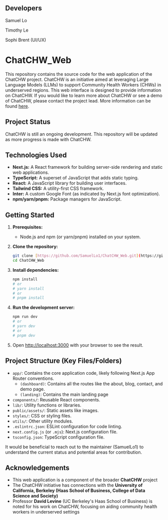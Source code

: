 ## Developers
Samuel Lo

Timothy Le

Sophi Brent (UI/UX)

# ChatCHW_Web

This repository contains the source code for the web application of the ChatCHW project. ChatCHW is an initiative aimed at leveraging Large Language Models (LLMs) to support Community Health Workers (CHWs) in underserved regions. This web interface is designed to provide information on ChatCHW. If you would like to learn more about ChatCHW or see a demo of ChatCHW, please contact the project lead. More information can be found [here](https://urapprojects.berkeley.edu/detail.php?id=18714-3).

## Project Status

ChatCHW is still an ongoing development. This repository will be updated as more progress is made with ChatCHW.

## Technologies Used

* **Next.js:** A React framework for building server-side rendering and static web applications.
* **TypeScript:** A superset of JavaScript that adds static typing.
* **React:** A JavaScript library for building user interfaces.
* **Tailwind CSS:** A utility-first CSS framework.
* **Inter:** A custom Google Font (as indicated by Next.js font optimization).
* **npm/yarn/pnpm:** Package managers for JavaScript.

## Getting Started

1.  **Prerequisites:**
    * Node.js and npm (or yarn/pnpm) installed on your system.

2.  **Clone the repository:**
    ```bash
    git clone [https://github.com/SamuelLo1/ChatCHW_Web.git](https://github.com/SamuelLo1/ChatCHW_Web.git)
    cd ChatCHW_Web
    ```

3.  **Install dependencies:**
    ```bash
    npm install
    # or
    # yarn install
    # or
    # pnpm install
    ```

4.  **Run the development server:**
    ```bash
    npm run dev
    # or
    # yarn dev
    # or
    # pnpm dev
    ```

5.  Open [http://localhost:3000](http://localhost:3000) with your browser to see the result.

## Project Structure (Key Files/Folders)

* `app/`: Contains the core application code, likely following Next.js App Router conventions.
    * `(dashboard)`: Contains all the routes like the about, blog, contact, and demo page.
    * `(landing)`: Contains the main landing page
* `components/`: Reusable React components.
* `lib/`: Utility functions or libraries.
* `public/assets/`: Static assets like images.
* `styles/`: CSS or styling files.
* `utils/`: Other utility modules.
* `.eslintrc.json`: ESLint configuration for code linting.
* `next.config.js` (or `.mjs`): Next.js configuration file.
* `tsconfig.json`: TypeScript configuration file.

It would be beneficial to reach out to the maintainer (SamuelLo1) to understand the current status and potential areas for contribution.

## Acknowledgements

* This web application is a component of the broader **ChatCHW** project
* The ChatCHW initiative has connections with the **University of California, Berkeley (Haas School of Business, College of Data Science and Society)**
* Professor **David Levine** (UC Berkeley's Haas School of Business) is noted for his work on ChatCHW, focusing on aiding community health workers in underserved settings
